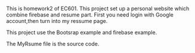 This is homework2 of EC601.
This project set up a personal website which combine firebase and resume part.
First you need login with Google account,then turn into my ressume page.

This project use the Bootsrap example and firebase example.

The MyRsume file is the source code.

